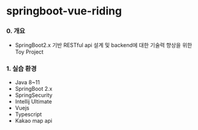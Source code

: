 # springboot-vue-riding


### 0. 개요
- SpringBoot2.x 기반 RESTful api 설계 및 backend에 대한 기술력 향상을 위한 Toy Project

### 1. 실습 환경
- Java 8~11
- SpringBoot 2.x
- SpringSecurity
- Intellij Ultimate
- Vuejs
- Typescript
- Kakao map api
